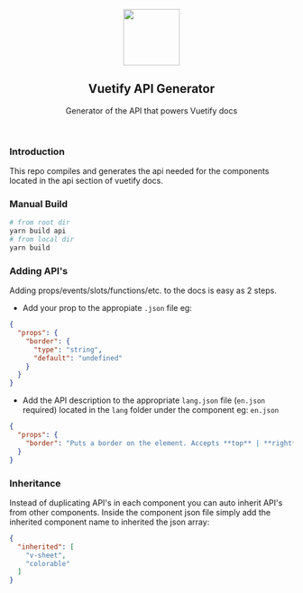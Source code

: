 <p align="center">
  <a href="https://vuetifyjs.com" target="_blank">
    <img width="100"src="https://cdn.vuetifyjs.com/images/logos/logo.svg">
  </a>
</p>

<h2 align="center">Vuetify API Generator</h2>

<p align="center">Generator of the API that powers Vuetify docs</p>

<br>

### Introduction
This repo compiles and generates the api needed for the components located in the api section of vuetify docs. 


### Manual Build

``` bash
# from root dir
yarn build api
# from local dir
yarn build
```

### Adding API's

Adding props/events/slots/functions/etc. to the docs is easy as 2 steps.
* Add your prop to the appropiate `.json` file
eg:
``` json
{
  "props": {
    "border": {
      "type": "string",
      "default": "undefined"
    }
  }
}
```
* Add the API description to the appropriate `lang.json` file (`en.json` required) located in the `lang` folder under the component
eg: `en.json`
``` json
{
  "props": {
    "border": "Puts a border on the element. Accepts **top** | **right** | **bottom** | **left**"
  }
}
```

### Inheritance
Instead of duplicating API's in each component you can auto inherit API's from other components.
Inside the component json file simply add the inherited component name to inherited the json array:
``` json
{
  "inherited": [
    "v-sheet",
    "colorable"
  ]
}
```
